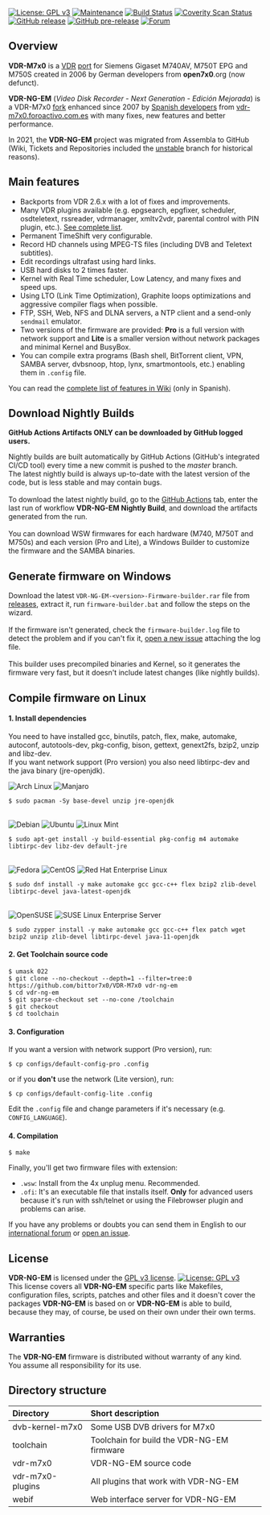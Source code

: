 [![License: GPL v3](https://img.shields.io/badge/License-GPLv3-blue.svg)](COPYING "Read License GPL v3")
[![Maintenance](https://img.shields.io/badge/Maintained%3F-yes-brightgreen.svg)](https://github.com/bittor7x0/VDR-M7x0/commits/master "View commits")
[![Build Status](https://img.shields.io/github/actions/workflow/status/bittor7x0/VDR-M7x0/nightly-build.yml?branch=master&label=Build)](https://github.com/bittor7x0/VDR-M7x0/actions/workflows/nightly-build.yml "Download nightly builds")
[![Coverity Scan Status](https://img.shields.io/coverity/scan/22406.svg)](https://scan.coverity.com/projects/bittor7x0-vdr-m7x0 "View Coverity Scan Status")
[![GitHub release](https://img.shields.io/github/release/bittor7x0/VDR-M7x0.svg)](https://github.com/bittor7x0/VDR-M7x0/releases/latest "Download latest release")
[![GitHub pre-release](https://img.shields.io/github/release/bittor7x0/VDR-M7x0.svg?include_prereleases&label=pre-release&color=red)](https://github.com/bittor7x0/VDR-M7x0/releases "Download latest pre-release")
[![Forum](https://img.shields.io/static/v1?label=&labelColor=gray&message=Forum&color=blue&style=flat&logo=homeadvisor&logoColor=ffffff)](https://vdr-m7x0.foroactivo.com.es/ "VDR-NG-EM Forum")


## Overview
**VDR-M7x0** is a [VDR](http://www.tvdr.de/software.htm "The Video Disk Recorder") [port](https://en.wikipedia.org/wiki/Porting "Software port") for Siemens Gigaset M740AV, M750T EPG and M750S created in 2006 by German developers from **open7x0**.org (now defunct).

**VDR-NG-EM** (*Video Disk Recorder - Next Generation - Edición Mejorada*) is a VDR-M7x0 [fork](https://en.wikipedia.org/wiki/Fork_(software_development) "Software fork") enhanced since 2007 by [Spanish developers](https://github.com/bittor7x0/VDR-M7x0/wiki/Colaboradores "VDR-NG-EM Contributors") from [vdr-m7x0.foroactivo.com.es](https://vdr-m7x0.foroactivo.com.es/ "VDR-NG-EM Forum") with many fixes, new features and better performance.

In 2021, the **VDR-NG-EM** project was migrated from Assembla to GitHub (Wiki, Tickets and Repositories included the [unstable](https://github.com/bittor7x0/VDR-M7x0-Assembla-Archived) branch for historical reasons).


## Main features
* Backports from VDR 2.6.x with a lot of fixes and improvements.
* Many VDR plugins available (e.g. epgsearch, epgfixer, scheduler, osdteletext, rssreader, vdrmanager, xmltv2vdr, parental control with PIN plugin, etc.). [See complete list](https://github.com/bittor7x0/VDR-M7x0/wiki/Plugins_para_el_VDR-NG-EM "VDR-NG-EM Plugins").
* Permanent TimeShift very configurable.
* Record HD channels using MPEG-TS files (including DVB and Teletext subtitles).
* Edit recordings ultrafast using hard links.
* USB hard disks to 2 times faster.
* Kernel with Real Time scheduler, Low Latency, and many fixes and speed ups.
* Using LTO (Link Time Optimization), Graphite loops optimizations and aggressive compiler flags when possible.
* FTP, SSH, Web, NFS and DLNA servers, a NTP client and a send-only ```sendmail``` emulator.
* Two versions of the firmware are provided: **Pro** is a full version with network support and **Lite** is a smaller version without network packages and minimal Kernel and BusyBox.
* You can compile extra programs (Bash shell, BitTorrent client, VPN, SAMBA server, dvbsnoop, htop, lynx, smartmontools, etc.) enabling them in ```.config``` file.

You can read the [complete list of features in Wiki](https://github.com/bittor7x0/VDR-M7x0/wiki/Mejoras_del_VDR-NG-EM "VDR-NG-EM ChangeLog") (only in Spanish).


## Download Nightly Builds

**GitHub Actions Artifacts ONLY can be downloaded by GitHub logged users.**

Nightly builds are built automatically by GitHub Actions (GitHub's integrated CI/CD tool) every time a new commit is pushed to the _master_ branch.\
The latest nightly build is always up-to-date with the latest version of the code, but is less stable and may contain bugs.\
\
To download the latest nightly build, go to the [GitHub Actions](https://github.com/bittor7x0/VDR-M7x0/actions/workflows/nightly-build.yml) tab, enter the last run of workflow **VDR-NG-EM Nightly Build**, and download the artifacts generated from the run.\
\
You can download WSW firmwares for each hardware (M740, M750T and M750s) and each version (Pro and Lite), a Windows Builder to customize the firmware and the SAMBA binaries.


## Generate firmware on Windows
Download the latest ```VDR-NG-EM-<version>-Firmware-builder.rar``` file from [releases](https://github.com/bittor7x0/VDR-M7x0/releases/latest), extract it, run ```firmware-builder.bat``` and follow the steps on the wizard.\
\
If the firmware isn't generated, check the ```firmware-builder.log``` file to detect the problem and if you can't fix it, [open a new issue](https://github.com/bittor7x0/VDR-M7x0/issues/new?assignees=&labels=bug&template=bug_report.md&title=) attaching the log file.\
\
This builder uses precompiled binaries and Kernel, so it generates the firmware very fast, but it doesn't include latest changes (like nightly builds).


## Compile firmware on Linux

#### 1. Install dependencies

You need to have installed gcc, binutils, patch, flex, make, automake, autoconf, autotools-dev, pkg-config, bison, gettext, genext2fs, bzip2, unzip and libz-dev.\
If you want network support (Pro version) you also need libtirpc-dev and the java binary (jre-openjdk).

![Arch Linux](https://img.shields.io/badge/-Arch%20Linux-333?style=for-the-badge&labelColor=1793D1&logo=arch%20linux&logoColor=white)
![Manjaro](https://img.shields.io/badge/-Manjaro-333?style=for-the-badge&labelColor=35bf5c&logo=manjaro&logoColor=white)
```
$ sudo pacman -Sy base-devel unzip jre-openjdk
```
\
![Debian](https://img.shields.io/badge/-Debian-333?style=for-the-badge&labelColor=A81D33&logo=debian&logoColor=white)
![Ubuntu](https://img.shields.io/badge/-Ubuntu-333?style=for-the-badge&labelColor=dd4814&logo=ubuntu&logoColor=white)
![Linux Mint](https://img.shields.io/badge/-Linux%20Mint-333?style=for-the-badge&labelColor=87CF3E&logo=linux%20mint&logoColor=white)
```
$ sudo apt-get install -y build-essential pkg-config m4 automake libtirpc-dev libz-dev default-jre
```
\
![Fedora](https://img.shields.io/badge/-Fedora-333?style=for-the-badge&labelColor=0b57a4&logo=fedora&logoColor=white)
![CentOS](https://img.shields.io/badge/-CentOS-333?style=for-the-badge&labelColor=212078&logo=centos&logoColor=white)
![Red Hat Enterprise Linux](https://img.shields.io/badge/-Red%20Hat%20Enterprise%20Linux-333?style=for-the-badge&labelColor=ee0000&logo=red%20hat&logoColor=white)
```
$ sudo dnf install -y make automake gcc gcc-c++ flex bzip2 zlib-devel libtirpc-devel java-latest-openjdk
```
\
![OpenSUSE](https://img.shields.io/badge/-OpenSUSE-333?style=for-the-badge&labelColor=73ba25&logo=opensuse&logoColor=white)
![SUSE Linux Enterprise Server](https://img.shields.io/badge/-SUSE%20Linux%20Enterprise%20Server-333?style=for-the-badge&labelColor=73ba25&logo=opensuse&logoColor=white)
```
$ sudo zypper install -y make automake gcc gcc-c++ flex patch wget bzip2 unzip zlib-devel libtirpc-devel java-11-openjdk
```

#### 2. Get Toolchain source code
```
$ umask 022
$ git clone --no-checkout --depth=1 --filter=tree:0 https://github.com/bittor7x0/VDR-M7x0 vdr-ng-em
$ cd vdr-ng-em
$ git sparse-checkout set --no-cone /toolchain
$ git checkout
$ cd toolchain
```

#### 3. Configuration
If you want a version with network support (Pro version), run:
```
$ cp configs/default-config-pro .config
```
or if you **don't** use the network (Lite version), run:
```
$ cp configs/default-config-lite .config
```
Edit the ```.config``` file and change parameters if it's necessary (e.g. ```CONFIG_LANGUAGE```).

#### 4. Compilation
```
$ make
```

Finally, you'll get two firmware files with extension:
* ```.wsw```: Install from the 4x unplug menu. Recommended.
* ```.ofi```: It's an executable file that installs itself. **Only** for advanced users because it's run with ssh/telnet or using the Filebrowser plugin and problems can arise.

If you have any problems or doubts you can send them in English to our [international forum](https://vdr-m7x0.foroactivo.com.es/international-forum-f19/ "VDR-NG-EM International Forum") or [open an issue](https://github.com/bittor7x0/VDR-M7x0/issues/new/choose).


## License
**VDR-NG-EM** is licensed under the [GPL v3 license](COPYING "License: GPL v3").
[![License: GPL v3](https://img.shields.io/badge/License-GPLv3-blue.svg)](COPYING "Read License GPL v3")\
This license covers all **VDR-NG-EM** specific parts like Makefiles, configuration files, scripts, patches and other files and it doesn't cover the packages **VDR-NG-EM** is based on or **VDR-NG-EM** is able to build, because they may, of course, be used on their own under their own terms.


## Warranties
The **VDR-NG-EM** firmware is distributed without warranty of any kind.\
You assume all responsibility for its use.


## Directory structure
| Directory        | Short description                          |
|:-----------------|:-------------------------------------------|
| dvb-kernel-m7x0  | Some USB DVB drivers for M7x0              |
| toolchain        | Toolchain for build the VDR-NG-EM firmware |
| vdr-m7x0         | VDR-NG-EM source code                      |
| vdr-m7x0-plugins | All plugins that work with VDR-NG-EM       |
| webif            | Web interface server for VDR-NG-EM         |
